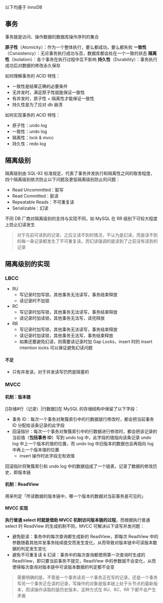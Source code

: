 以下均基于 InnoDB

## 事务

事务就是访问、操作数据的数据库操作序列的集合

**原子性**（Atomicity）：作为一个整体执行，要么都成功，要么都失败
**一致性**（Consistency）：无论事务执行成功与否，数据库都会处在一个一致的状态
**隔离性**（Isolation）：各个事务在执行过程中互不影响
**持久性**（Durability）：事务执行成功后对数据的修改永久保存

如何理解事务的 ACID 特性：

* 一致性是结果正确的必要条件
* 无并发时，满足原子性就能保证一致性
* 有并发时，原子性 + 隔离性才能保证一致性
* 持久性是为了应对 db 崩溃

如何实现事务的 ACID 特性：

* 原子性：undo log
* 一致性：undo log
* 隔离性：lock & mvcc
* 持久性：redo log

## 隔离级别

隔离级别由 SQL-92 标准规定，代表了事务并发执行和隔离性之间的取舍程度，四个隔离级别依次防止以下问题及更低隔离级别防止的问题：

* Read Uncommitted：脏写
* Read Committed：脏读
* Repeatable Reads：不可重复读
* Serializable：幻读

不同 DB 厂商对隔离级别的支持与实现不同，如 MySQL 在 RR 级别下可较大程度上防止幻读发生

> 对于先前可读到的记录，之后又读不到的情况，不认为是幻读，而是读不到的每一条记录都发生了不可重复读。而幻读强调的是读到了之前没有读到的记录

## 隔离级别的实现

### LBCC

* RU
	* 写记录时加写锁，其他事务无法读写，事务结束释放
	* 读记录时不加锁
* RC
	* 写记录时加写锁，其他事务无法读写，事务结束释放
	* 读记录时加读锁，其他事务无法写，读完释放
* RR
	* 写记录时加写锁，其他事务无法读写，事务结束释放
	* 读记录时加读锁，其他事务无法写，事务结束释放
	* 如果还要避免幻读，则需要读记录时加 Gap Locks，insert 时的 insert intention locks 可以保证避免幻读问题
#### 不足

* 只有并发读，对于并发读写仍然是阻塞的

### MVCC

#### 机制：版本链

[[存储#行（记录）|行数据]]在 MySQL 的存储结构中保留了以下字段：

* 事务 ID：每次一个事务对聚簇索引中的行数据就行修改时，都会把当前事务 ID 分配给该条记录的此字段
* 回滚指针：每次一个事务对聚簇索引中的行数据进行修改时，都会把该记录的当前值（**包括事务 ID**）写到 undo log 中，此字段的值指向该条记录 undo log 中上一个版本的值的位置，而 undo log 中旧版本的数据也会再指向 log 中再上一个版本值的位置
	* insert 操作时此字段无有效值

回滚指针将聚簇索引和 undo log 中的数据组成了一个链表，记录了数据的修改历史，即版本链

#### 机制：ReadView

用来判定「所读数据的版本链中，哪一个版本的数据对当前事务是可见的」

#### MVCC 实现

**执行普通 select 时就是借助 MVCC 机制访问版本链的过程**，而根据执行普通 select 时 ReadView 的生成机制不同，MVCC 可解决以下读写并发问题：

* 避免脏读：事务中的每次查询都生成新的 ReadView，即每次 ReadView 中的参数随着其他并发事务陆续提交而发生变化，从而导致对版本链中可读版本数据的判定发生变化
* 避免不可重复读 & 幻读：事务中的每次查询都使用第一次查询时生成的 ReadView，即只要当前事务不提交，ReadView 中的参数就不会变化，从而使得每次查询对版本链中可读版本数据的判定都不会变

> 需要明确的是，不管是一个事务读另一个事务正在写的记录，还是一个事务写另一个事务正在读的记录，写操作的对象是版本链上处于头节点的最新版本，而读操作读取的是历史版本，这种方式在 RU、RC、RR 下都不会产生矛盾